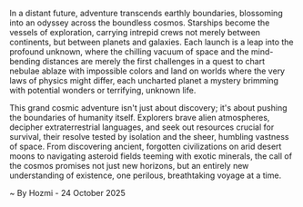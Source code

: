 
In a distant future, adventure transcends earthly boundaries, blossoming into an odyssey across the boundless cosmos. Starships become the vessels of exploration, carrying intrepid crews not merely between continents, but between planets and galaxies. Each launch is a leap into the profound unknown, where the chilling vacuum of space and the mind-bending distances are merely the first challenges in a quest to chart nebulae ablaze with impossible colors and land on worlds where the very laws of physics might differ, each uncharted planet a mystery brimming with potential wonders or terrifying, unknown life.

This grand cosmic adventure isn't just about discovery; it's about pushing the boundaries of humanity itself. Explorers brave alien atmospheres, decipher extraterrestrial languages, and seek out resources crucial for survival, their resolve tested by isolation and the sheer, humbling vastness of space. From discovering ancient, forgotten civilizations on arid desert moons to navigating asteroid fields teeming with exotic minerals, the call of the cosmos promises not just new horizons, but an entirely new understanding of existence, one perilous, breathtaking voyage at a time.

~ By Hozmi - 24 October 2025
